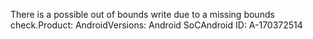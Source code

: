There is a possible out of bounds write due to a missing bounds check.Product: AndroidVersions: Android SoCAndroid ID: A-170372514